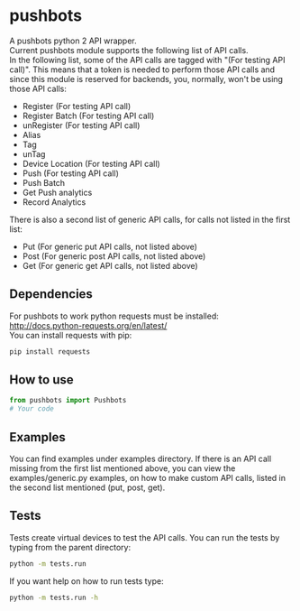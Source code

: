 # pushbots #
A pushbots python 2 API wrapper.  
Current pushbots module supports the following list of API calls.  
In the following list, some of the API calls are tagged with "(For testing API call)". This means that a token is needed to perform those API calls and since this module is reserved for backends, you, normally, won't be using those API calls:
* Register        (For testing API call)
* Register Batch  (For testing API call)
* unRegister      (For testing API call)
* Alias
* Tag
* unTag
* Device Location (For testing API call)
* Push            (For testing API call)
* Push Batch
* Get Push analytics
* Record Analytics  
  
There is also a second list of generic API calls, for calls not listed in the first list:
* Put (For generic put API calls, not listed above)
* Post (For generic post API calls, not listed above)
* Get (For generic get API calls, not listed above)

Dependencies
------------
For pushbots to work python requests must be installed:  
http://docs.python-requests.org/en/latest/  
You can install requests with pip:  
```bash
pip install requests
```

How to use
---------
```python
from pushbots import Pushbots
# Your code
```

Examples
--------
You can find examples under examples directory.
If there is an API call missing from the first list mentioned above, you can view the examples/generic.py examples, on how to make custom API calls, listed in the second list mentioned (put, post, get).

Tests
-----
Tests create virtual devices to test the API calls.
You can run the tests by typing from the parent directory:  
```bash
python -m tests.run
```
If you want help on how to run tests type:
```bash
python -m tests.run -h
```
